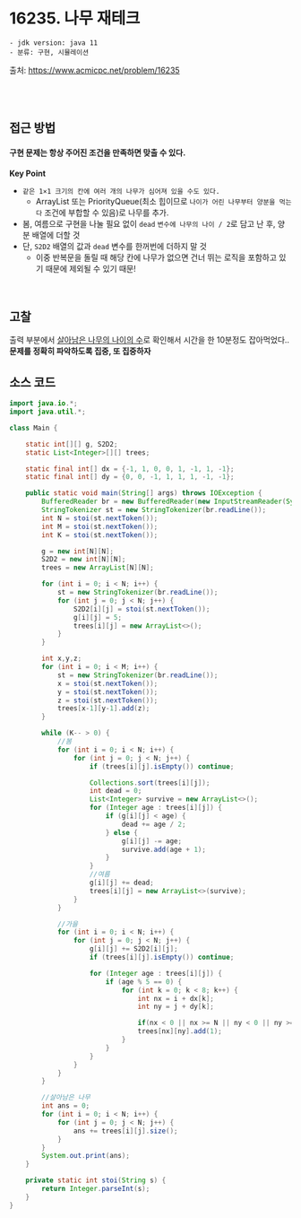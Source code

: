 # 16235. 나무 재테크

    - jdk version: java 11
    - 분류: 구현, 시뮬레이션

출처: https://www.acmicpc.net/problem/16235

<br>
<br>

## 접근 방법

#### 구현 문제는 항상 주어진 조건을 만족하면 맞출 수 있다.

**Key Point**
+ `같은 1×1 크기의 칸에 여러 개의 나무가 심어져 있을 수도 있다.`
  + ArrayList 또는 PriorityQueue(최소 힙이므로 `나이가 어린 나무부터 양분을 먹는다` 조건에 부합할 수 있음)로 나무를 추가.
+ 봄, 여름으로 구현을 나눌 필요 없이 `dead` `변수에 나무의 나이 / 2`로 담고 난 후, 양분 배열에 더할 것 
+ 단, `S2D2` 배열의 값과 `dead` 변수를 한꺼번에 더하지 말 것
  + 이중 반복문을 돌릴 때 해당 칸에 나무가 없으면 건너 뛰는 로직을 포함하고 있기 때문에 제외될 수 있기 때문!

<br>

## 고찰

출력 부분에서 <u>살아남은 나무의 나이의 수</u>로 확인해서 시간을 한 10분정도 잡아먹었다.. **문제를 정확히 파악하도록 집중, 또 집중하자**


## 소스 코드

```java
import java.io.*;
import java.util.*;

class Main {

    static int[][] g, S2D2;
    static List<Integer>[][] trees;

    static final int[] dx = {-1, 1, 0, 0, 1, -1, 1, -1};
    static final int[] dy = {0, 0, -1, 1, 1, 1, -1, -1};

    public static void main(String[] args) throws IOException {
        BufferedReader br = new BufferedReader(new InputStreamReader(System.in));
        StringTokenizer st = new StringTokenizer(br.readLine());
        int N = stoi(st.nextToken());
        int M = stoi(st.nextToken());
        int K = stoi(st.nextToken());

        g = new int[N][N];
        S2D2 = new int[N][N];
        trees = new ArrayList[N][N];

        for (int i = 0; i < N; i++) {
            st = new StringTokenizer(br.readLine());
            for (int j = 0; j < N; j++) {
                S2D2[i][j] = stoi(st.nextToken());
                g[i][j] = 5;
                trees[i][j] = new ArrayList<>();
            }
        }

        int x,y,z;
        for (int i = 0; i < M; i++) {
            st = new StringTokenizer(br.readLine());
            x = stoi(st.nextToken());
            y = stoi(st.nextToken());
            z = stoi(st.nextToken());
            trees[x-1][y-1].add(z);
        }

        while (K-- > 0) {
            //봄
            for (int i = 0; i < N; i++) {
                for (int j = 0; j < N; j++) {
                    if (trees[i][j].isEmpty()) continue;

                    Collections.sort(trees[i][j]);
                    int dead = 0;
                    List<Integer> survive = new ArrayList<>();
                    for (Integer age : trees[i][j]) {
                        if (g[i][j] < age) {
                            dead += age / 2;
                        } else {
                            g[i][j] -= age;
                            survive.add(age + 1);
                        }
                    }
                    //여름
                    g[i][j] += dead;
                    trees[i][j] = new ArrayList<>(survive);
                }
            }

            //가을
            for (int i = 0; i < N; i++) {
                for (int j = 0; j < N; j++) {
                    g[i][j] += S2D2[i][j];
                    if (trees[i][j].isEmpty()) continue;

                    for (Integer age : trees[i][j]) {
                        if (age % 5 == 0) {
                            for (int k = 0; k < 8; k++) {
                                int nx = i + dx[k];
                                int ny = j + dy[k];

                                if(nx < 0 || nx >= N || ny < 0 || ny >= N) continue;
                                trees[nx][ny].add(1);
                            }
                        }
                    }
                }
            }
        }

        //살아남은 나무
        int ans = 0;
        for (int i = 0; i < N; i++) {
            for (int j = 0; j < N; j++) {
                ans += trees[i][j].size();
            }
        }
        System.out.print(ans);
    }

    private static int stoi(String s) {
        return Integer.parseInt(s);
    }
}
```